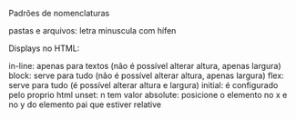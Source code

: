 Padrões de nomenclaturas

pastas e arquivos: letra minuscula com hífen

Displays no HTML:

in-line: apenas para textos (não é possível alterar altura, apenas largura)
block: serve para tudo (não é possível alterar altura, apenas largura)
flex: serve para tudo (é possível alterar altura e largura)
initial: é configurado pelo proprio html
unset: n tem valor
absolute: posicione o elemento no x e no y do elemento pai que estiver relative
